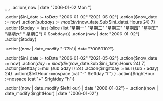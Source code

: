 <!-------------------模板日期相关-------------------------->

‸<!-- 返回今天日期和星期 英文 -->
‸
.action{ now | date "2006-01-02  Mon "}

<!-- 返回今天日期和星期 中文 -->
.action{$ini_date := toDate "2006-01-02" "2021-05-02"}
.action{$now_date := now}
.action{$subdays := mod (div ($now_date.Sub $ini_date).Hours 24) 7}
.action{$today := last (slice (list "星期一" "星期二" "星期三" "星期四" "星期五" "星期六" " 星期日") 0 $subdays)}
.action{now | date "2006-01-02"} .action{$today}



<!-- 返回今天过去几天,date_modify好像只能接收小时吗-->
.action{(now | date_modify "-72h")| date "20060102"}

<!-- 返回这一周的日期范围-->
.action{$ini_date := toDate "2006-01-02" "2021-05-02"}
.action{$now_date := now}
.action{$day := mod (div ($now_date.Sub $ini_date).Hours 24) 7}
.action{$leftday :=mul (sub $day 1)  24}
.action{$rightday :=mul (sub 7 $day) 24}
.action{$leftHour :=nospace (cat "-" $leftday "h") }
.action{$rightHour :=nospace (cat "+" $rightday "h")}

.action{(now | date_modify $leftHour) | date "2006-01-02"} ~ .action{(now | date_modify $rightHour) | date "2006-01-02"}